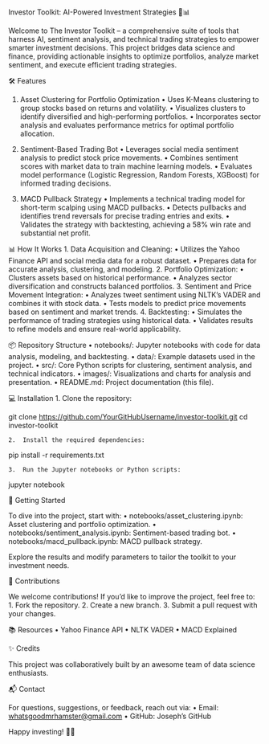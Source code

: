 Investor Toolkit: AI-Powered Investment Strategies 🚀📊

Welcome to The Investor Toolkit – a comprehensive suite of tools that harness AI, sentiment analysis, and technical trading strategies to empower smarter investment decisions. This project bridges data science and finance, providing actionable insights to optimize portfolios, analyze market sentiment, and execute efficient trading strategies.

🛠️ Features

1. Asset Clustering for Portfolio Optimization
	•	Uses K-Means clustering to group stocks based on returns and volatility.
	•	Visualizes clusters to identify diversified and high-performing portfolios.
	•	Incorporates sector analysis and evaluates performance metrics for optimal portfolio allocation.

2. Sentiment-Based Trading Bot
	•	Leverages social media sentiment analysis to predict stock price movements.
	•	Combines sentiment scores with market data to train machine learning models.
	•	Evaluates model performance (Logistic Regression, Random Forests, XGBoost) for informed trading decisions.

3. MACD Pullback Strategy
	•	Implements a technical trading model for short-term scalping using MACD pullbacks.
	•	Detects pullbacks and identifies trend reversals for precise trading entries and exits.
	•	Validates the strategy with backtesting, achieving a 58% win rate and substantial net profit.

📊 How It Works
	1.	Data Acquisition and Cleaning:
	•	Utilizes the Yahoo Finance API and social media data for a robust dataset.
	•	Prepares data for accurate analysis, clustering, and modeling.
	2.	Portfolio Optimization:
	•	Clusters assets based on historical performance.
	•	Analyzes sector diversification and constructs balanced portfolios.
	3.	Sentiment and Price Movement Integration:
	•	Analyzes tweet sentiment using NLTK’s VADER and combines it with stock data.
	•	Tests models to predict price movements based on sentiment and market trends.
	4.	Backtesting:
	•	Simulates the performance of trading strategies using historical data.
	•	Validates results to refine models and ensure real-world applicability.

📦 Repository Structure
	•	notebooks/: Jupyter notebooks with code for data analysis, modeling, and backtesting.
	•	data/: Example datasets used in the project.
	•	src/: Core Python scripts for clustering, sentiment analysis, and technical indicators.
	•	images/: Visualizations and charts for analysis and presentation.
	•	README.md: Project documentation (this file).

💻 Installation
	1.	Clone the repository:

git clone https://github.com/YourGitHubUsername/investor-toolkit.git
cd investor-toolkit


	2.	Install the required dependencies:

pip install -r requirements.txt


	3.	Run the Jupyter notebooks or Python scripts:

jupyter notebook

🚀 Getting Started

To dive into the project, start with:
	•	notebooks/asset_clustering.ipynb: Asset clustering and portfolio optimization.
	•	notebooks/sentiment_analysis.ipynb: Sentiment-based trading bot.
	•	notebooks/macd_pullback.ipynb: MACD pullback strategy.

Explore the results and modify parameters to tailor the toolkit to your investment needs.

🤝 Contributions

We welcome contributions! If you’d like to improve the project, feel free to:
	1.	Fork the repository.
	2.	Create a new branch.
	3.	Submit a pull request with your changes.

📚 Resources
	•	Yahoo Finance API
	•	NLTK VADER
	•	MACD Explained

✨ Credits

This project was collaboratively built by an awesome team of data science enthusiasts.

📬 Contact

For questions, suggestions, or feedback, reach out via:
	•	Email: whatsgoodmrhamster@gmail.com
	•	GitHub: Joseph’s GitHub

Happy investing! 🚀💸
